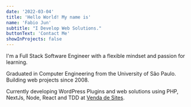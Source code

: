 ```yaml
---
date: '2022-03-04'
title: 'Hello World! My name is'
name: 'Fabio Jun'
subtitle: "I Develop Web Solutions."
buttonText: 'Contact Me'
showInProjects: false
---
```


I'm a Full Stack Software Engineer with a flexible mindset and passion for learning.

Graduated in Computer Engineering from the University of São Paulo. 
Building web projects since 2008.

Currently developing WordPress Plugins and web solutions using PHP, NextJs, Node, React and TDD at [Venda de Sites](https://vendadesites.com.br/).
